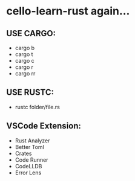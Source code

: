 # cello-learn-rust again...

## USE CARGO:
- cargo b
- cargo t
- cargo c
- cargo r
- cargo rr

## USE RUSTC:
- rustc folder/file.rs

## VSCode Extension:
- Rust Analyzer
- Better Toml
- Crates
- Code Runner
- CodeLLDB
- Error Lens